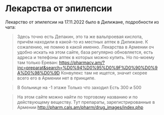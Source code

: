 # Лекарства от эпилепсии

Лекарство от эпилепсии на 17.11.2022 было в Дилижане, подробности из чата:

> Здесь точно есть Депакин, это та же вальпроевая кислота, причём находили в какой-то из местных аптек в Дилижане. К сожалению, не помню в какой именно.
Лекарства в Армении оч удобно искать на этом сайте, база регулярно обновляется, есть адреса и телефоны аптек в которых можно купить. Но по-моему там только Ереван: https://pharmacy.am/?inc=preparat&search=%D0%94%D0%95%D0%9F%D0%90%D0%9A%D0%98%D0%9D
Конвулекс там не ищется, значит скорее всего его в Армении нет в принципе.

> В больнице на -1 этаже
Только что заходил
Есть 300 и 500

> На этом сайте можно найти по торговому названию и по действующему веществу. Тут препараты, зарегистрированные в Армении
http://pharm.cals.am/pharm/drug_images/index.php




